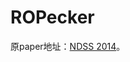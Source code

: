 # ROPecker

原paper地址：[NDSS 2014](http://www.internetsociety.org/doc/ropecker-generic-and-practical-approach-defending-against-rop-attacks)。
